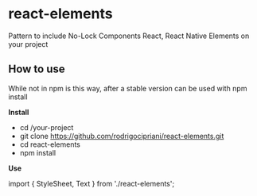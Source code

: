# react-elements
Pattern to include No-Lock Components React, React Native Elements on your project

## How to use
While not in npm is this way, after a stable version can be used with npm install

**Install**
* cd /your-project
* git clone https://github.com/rodrigocipriani/react-elements.git
* cd react-elements
* npm install

**Use**

import {
    StyleSheet,
    Text
} from './react-elements';

